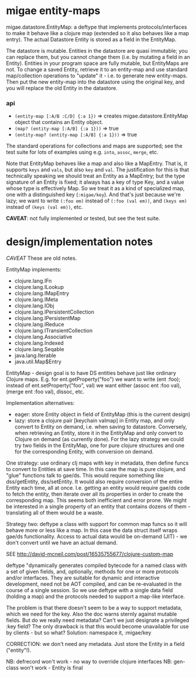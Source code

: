 # migae entity-maps

migae.datastore.EntityMap: a deftype that implements
protocols/interfaces to make it behave like a clojure map (extended so
it also behaves like a map entry).  The actual Datastore Entity is
stored as a field in the EntityMap.

The datastore is mutable.  Entities in the datastore are quasi
immutable; you can replace them, but you cannot change them (i.e. by
mutating a field in an Entity).  Entities in your program space are
fully mutable, but EntityMaps are not.  To change a saved
Entity, retrieve it to an entity-map and use standard map/collection
operations to "update" it - i.e. to generate new entity-maps.  Then
put the new entity-map into the datastore using the original key, and
you will replace the old Entity in the datastore.

### api

* `(entity-map [:A/B :C/D] {:a 1})` => creates
  migae.datastore.EntityMap object that contains an Entity object.
* `(map? (entity-map [:A/B] {:a 1}))` => true
* `(entity-map? (entity-map [:A/B] {:a 1}))` => true

The standard operations for collections and maps are supported; see
the test suite for lots of examples using e.g. `into`, `assoc`,
`merge`, etc.

Note that EntityMap behaves like a map and also like a MapEntry.  That
is, it supports `keys` and `vals`, but also `key` and `val`.  The
justification for this is that technically speaking we should treat an
Entity as a MapEntry; but the type signature of an Entity is fixed; it
always has a key of type Key, and a value whose type is effectively
Map.  So we treat it as a kind of specialized map, one with a
distinguished key (`:migae/key`).  And that's just because we're lazy;
we want to write `(:foo em)` instead of `(:foo (val em))`, and `(keys
em)` instead of `(keys (val em))`, etc.

**CAVEAT**:  not fully implemented or tested, but see the test suite.

# design/implementation notes
*CAVEAT* These are old notes.

EntityMap implements:

* clojure.lang.IFn
* clojure.lang.ILookup
* clojure.lang.IMapEntry
* clojure.lang.IMeta
* clojure.lang.IObj
* clojure.lang.IPersistentCollection
* clojure.lang.IPersistentMap
* clojure.lang.IReduce
* clojure.lang.ITransientCollection
* clojure.lang.Associative
* clojure.lang.Indexed
* clojure.lang.Seqable
* java.lang.Iterable
* java.util.Map$Entry

EntityMap - design goal is to have DS entities behave just like
ordinary Clojure maps.  E.g. for ent.getProperty("foo") we want to
write (ent :foo); instead of ent.setProperty("foo", val) we want
either (assoc ent :foo val), (merge ent :foo val), dissoc, etc.

Implementation alternatives:

* eager: store Entity object in field of EntityMap (this is the current design)
* lazy: store a clojure pair [keychain valmap] in Entity map, and only
  convert to Entity on demand, i.e. when saving to datastore.
  Conversely, when retrieving an Entity, store it in the EntityMap and
  only convert to Clojure on demand (as currently done).  For the lazy
  strategy we could try two fields in the EntityMap, one for pure
  clojure structures and one for the corresponding Entity, with
  conversion on demand.

One strategy: use ordinary clj maps with key in metadata, then define
funcs to convert to Entities at save time.  In this case the map is
pure clojure, and "glue" functions talk to gae/ds. This would require
something like dss/getEntity, dss/setEntity.  It would also require
conversion of the entire Entity each time, all at once.  I.e. getting
an entity would require gae/ds code to fetch the entity, then iterate
over all its properties in order to create the corresponding map.
This seems both inefficient and error prone.  We might be interested
in a single property of an entity that contains dozens of them -
translating all of them would be a waste.

Strategy two: deftype a class with support for common map funcs so it
will behave more or less like a map.  In this case the data struct
itself wraps gae/ds functionality.  Access to actual data would be
on-demand (JIT) - we don't convert until we have an actual demand.

SEE http://david-mcneil.com/post/16535755677/clojure-custom-map

deftype "dynamically generates compiled bytecode for a named class
with a set of given fields, and, optionally, methods for one or more
protocols and/or interfaces. They are suitable for dynamic and
interactive development, need not be AOT compiled, and can be
re-evaluated in the course of a single session.  So we use deftype
with a single data field (holding a map) and the protocols needed to
support a map-like interface.

The problem is that there doesn't seem to be a way to support
metadata, which we need for the key.  Also the doc warns sternly
against mutable fields.  But do we really need metadata?  Can't we
just designate a privileged :key field?  The only drawback is that
this would become unavailable for use by clients - but so what?
Solution: namespace it, :migae/key

CORRECTION: we don't need any metadata.  Just store the Entity in a
field ("entity"!).

NB: defrecord won't work - no way to override clojure interfaces
NB: gen-class won't work - Entity is final
